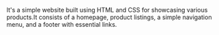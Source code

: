 
 It's a simple website built using HTML and CSS for showcasing various products.It consists of a homepage, product listings, a simple navigation menu, and a footer with essential links.


